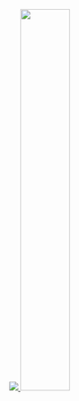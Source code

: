 <a href="s">
  <img src="https://github-readme-stats.vercel.app/api/top-langs/?username=Hojeong016&&exclude_repo=Hojeong016.githu.io&layout=compact&theme=tokyonight" />
</a>

<a href="s">
  <img src="https://github-readme-stats.vercel.app/api?username=Hojeong016&theme=tokyonight&show_icons=true" width="42%" />
</a>




<!--
**Hojeong016/Hojeong016** is a ✨ _special_ ✨ repository because its `README.md` (this file) appears on your GitHub profile.

Here are some ideas to get you started:

- 🔭 I’m currently working on ...
- 🌱 I’m currently learning ...
- 👯 I’m looking to collaborate on ...
- 🤔 I’m looking for help with ...
- 💬 Ask me about ...
- 📫 How to reach me: ...
- 😄 Pronouns: ...
- ⚡ Fun fact: ...
-->

